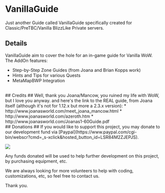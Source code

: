 # VanillaGuide #
Just another Guide called VanillaGuide
specifically created for Classic/PreTBC/Vanilla BlizzLike Private servers.

## Details ##
VanillaGuide aim to cover the hole for an in-game guide for Vanilla WoW.
The AddOn features:
  * Step-by-Step Zone Guides (from Joana and Brian Kopps work)
  * Hints and Tips for various Quests
  * MetaMapBWP Integration
<br />
## Credits ##
Well, thank you Joana/Mancow, you ruined my life with WoW, but I love you anyway.
and here's the link to the REAL guide, from Joana itself (although it's not for 1.12.x but more a 2.3.x version):
  * http://www.joanasworld.com/meet_joana_mancow.html
  * http://www.joanasworld.com/azeroth.htm
  * http://www.joanasworld.com/Joanas1-60Guide.pdf
<br />
## Donations ##
If you would like to support this project, you may donate to our development fund via [Paypal](https://www.paypal.com/cgi-bin/webscr?cmd=_s-xclick&hosted_button_id=LSR84M2ZJEPJS).

[![](http://www.paypal.com/en_US/i/btn/btn_donate_LG.gif)](https://www.paypal.com/cgi-bin/webscr?cmd=_s-xclick&hosted_button_id=LSR84M2ZJEPJS)

Any funds donated will be used to help further development on this project, by purchasing equipment, etc.

We are always looking for more volunteers to help with coding, customizations, etc, so feel free to contact us.

Thank you.